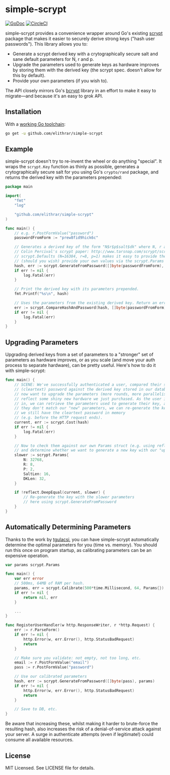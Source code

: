 # simple-scrypt

[![GoDoc](https://godoc.org/github.com/elithrar/simple-scrypt?status.svg)](https://godoc.org/github.com/elithrar/simple-scrypt)
[![CircleCI](https://circleci.com/gh/elithrar/simple-scrypt.svg?style=svg)](https://circleci.com/gh/elithrar/simple-scrypt)

simple-scrypt provides a convenience wrapper around Go's existing
[scrypt](http://golang.org/x/crypto/scrypt) package that makes it easier to
securely derive strong keys ("hash user passwords"). This library allows you to:

- Generate a scrypt derived key with a crytographically secure salt and sane
  default parameters for N, r and p.
- Upgrade the parameters used to generate keys as hardware improves by storing
  them with the derived key (the scrypt spec. doesn't allow for this by
  default).
- Provide your own parameters (if you wish to).

The API closely mirrors Go's [bcrypt](https://golang.org/x/crypto/bcrypt)
library in an effort to make it easy to migrate—and because it's an easy to grok
API.

## Installation

With a [working Go toolchain](https://golang.org/doc/code.html):

```sh
go get -u github.com/elithrar/simple-scrypt
```

## Example

simple-scrypt doesn't try to re-invent the wheel or do anything "special". It
wraps the `scrypt.Key` function as thinly as possible, generates a
crytographically secure salt for you using Go's `crypto/rand` package, and
returns the derived key with the parameters prepended:

```go
package main

import(
    "fmt"
    "log"

    "github.com/elithrar/simple-scrypt"
)

func main() {
    // e.g. r.PostFormValue("password")
    passwordFromForm := "prew8fid9hick6c"

    // Generates a derived key of the form "N$r$p$salt$dk" where N, r and p are defined as per
    // Colin Percival's scrypt paper: http://www.tarsnap.com/scrypt/scrypt.pdf
    // scrypt.Defaults (N=16384, r=8, p=1) makes it easy to provide these parameters, and
    // (should you wish) provide your own values via the scrypt.Params type.
    hash, err := scrypt.GenerateFromPassword([]byte(passwordFromForm), scrypt.DefaultParams)
    if err != nil {
        log.Fatal(err)
    }

    // Print the derived key with its parameters prepended.
    fmt.Printf("%s\n", hash)

    // Uses the parameters from the existing derived key. Return an error if they don't match.
    err := scrypt.CompareHashAndPassword(hash, []byte(passwordFromForm))
    if err != nil {
        log.Fatal(err)
    }
}
```

## Upgrading Parameters

Upgrading derived keys from a set of parameters to a "stronger" set of parameters
as hardware improves, or as you scale (and move your auth process to separate
hardware), can be pretty useful. Here's how to do it with simple-scrypt:

```go
func main() {
    // SCENE: We've successfully authenticated a user, compared their submitted
    // (cleartext) password against the derived key stored in our database, and
    // now want to upgrade the parameters (more rounds, more parallelism) to
    // reflect some shiny new hardware we just purchased. As the user is logging
    // in, we can retrieve the parameters used to generate their key, and if
    // they don't match our "new" parameters, we can re-generate the key while
    // we still have the cleartext password in memory
    // (e.g. before the HTTP request ends).
    current, err := scrypt.Cost(hash)
    if err != nil {
        log.Fatal(err)
    }

    // Now to check them against our own Params struct (e.g. using reflect.DeepEquals)
    // and determine whether we want to generate a new key with our "upgraded" parameters.
    slower := scrypt.Params{
        N: 32768,
        R: 8,
        P: 2,
        SaltLen: 16,
        DKLen: 32,
    }

    if !reflect.DeepEqual(current, slower) {
        // Re-generate the key with the slower parameters
        // here using scrypt.GenerateFromPassword
    }
}
```

## Automatically Determining Parameters

Thanks to the work by [tgulacsi](https://github.com/tgulacsi), you can have simple-scrypt
automatically determine the optimal parameters for you (time vs. memory). You should run this once
on program startup, as calibrating parameters can be an expensive operation.

```go
var params scrypt.Params

func main() {
    var err error
    // 500ms, 64MB of RAM per hash.
    params, err = scrypt.Calibrate(500*time.Millisecond, 64, Params{})
    if err != nil {
        return nil, err
    }

    ...
}

func RegisterUserHandler(w http.ResponseWriter, r *http.Request) {
    err := r.ParseForm()
    if err != nil {
        http.Error(w, err.Error(), http.StatusBadRequest)
        return
    }

    // Make sure you validate: not empty, not too long, etc.
    email := r.PostFormValue("email")
    pass := r.PostFormValue("password")

    // Use our calibrated parameters
    hash, err := scrypt.GenerateFromPassword([]byte(pass), params)
    if err != nil {
        http.Error(w, err.Error(), http.StatusBadRequest)
        return
    }

    // Save to DB, etc.
}
```

Be aware that increasing these, whilst making it harder to brute-force the resulting hash, also
increases the risk of a denial-of-service attack against your server. A surge in authenticate
attempts (even if legitimate!) could consume all available resources.

## License

MIT Licensed. See LICENSE file for details.

